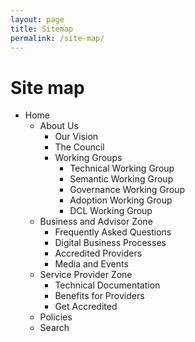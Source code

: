 ```yaml
---
layout: page
title: Sitemap
permalink: /site-map/
--- 
```


# Site map

+ Home
  + About Us
    + Our Vision
    + The Council 
    + Working Groups
      + Technical Working Group
      + Semantic Working Group
      + Governance Working Group
      + Adoption Working Group
      + DCL Working Group
  + Business and Advisor Zone
    + Frequently Asked Questions
    + Digital Business Processes
    + Accredited Providers
    + Media and Events
  + Service Provider Zone
    + Technical Documentation
    + Benefits for Providers
    + Get Accredited
  + Policies
  + Search
